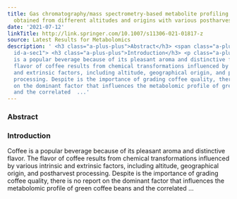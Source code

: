 ```yaml
---
title: Gas chromatography/mass spectrometry-based metabolite profiling of coffee beans
  obtained from different altitudes and origins with various postharvest processing
date: '2021-07-12'
linkTitle: http://link.springer.com/10.1007/s11306-021-01817-z
source: Latest Results for Metabolomics
description: ' <h3 class="a-plus-plus">Abstract</h3> <span class="a-plus-plus abstract-section
  id-a-sec1"> <h3 class="a-plus-plus">Introduction</h3> <p class="a-plus-plus">Coffee
  is a popular beverage because of its pleasant aroma and distinctive flavor. The
  flavor of coffee results from chemical transformations influenced by various intrinsic
  and extrinsic factors, including altitude, geographical origin, and postharvest
  processing. Despite is the importance of grading coffee quality, there is no report
  on the dominant factor that influences the metabolomic profile of green coffee beans
  and the correlated  ...'
---
```

 <h3 class="a-plus-plus">Abstract</h3> <span class="a-plus-plus abstract-section id-a-sec1"> <h3 class="a-plus-plus">Introduction</h3> <p class="a-plus-plus">Coffee is a popular beverage because of its pleasant aroma and distinctive flavor. The flavor of coffee results from chemical transformations influenced by various intrinsic and extrinsic factors, including altitude, geographical origin, and postharvest processing. Despite is the importance of grading coffee quality, there is no report on the dominant factor that influences the metabolomic profile of green coffee beans and the correlated  ...